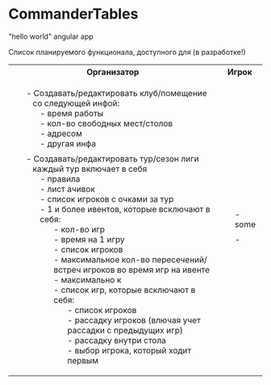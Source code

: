 # CommanderTables
"hello world" angular app

Список планируемого функционала, доступного для (в разработке!)
<style>
.fun-list{
 list-style: none;
}
.fun-list:not(.fun-list-inner) > li{
    display: block;
    margin: 10px 0;
}
.fun-list li:before{
    content: '- ';
}
</style>
<table>
    <tr>
        <th>Организатор</th>
        <th>Игрок</th>
    </tr>
    <tr>
        <td>
            <ul class="fun-list">
                <li>Создавать/редактировать клуб/помещение
                    <br>&nbsp&nbsp со следующей инфой: 
                    <ul class="fun-list fun-list-inner">
                        <li> время работы
                        <li> кол-во свободных мест/столов
                        <li> адресом
                        <li> другая инфа
                    </ul>
                </li>
                <li>Создавать/редактировать тур/сезон лиги
                  <br>&nbsp&nbsp каждый тур включает в себя
                    <ul class="fun-list fun-list-inner">
                        <li> правила
                        <li> лист ачивок
                        <li> список игроков с очками за тур
                        <li> 1 и более ивентов, которые всключают в себя:           
                             <ul class="fun-list fun-list-inner">
                                 <li> кол-во игр
                                 <li> время на 1 игру
                                 <li> список игроков
                                 <li> максимальное кол-во пересечений/встреч игроков во время игр на ивенте
                                 <li> максимально к
                                 <li> список игр, которые всключают в себя:        
                                      <ul class="fun-list fun-list-inner">
                                          <li> список игроков
                                          <li> рассадку игроков (влючая учет рассадки с предыдущих игр)
                                          <li> рассадку внутри стола
                                          <li> выбор игрока, который ходит первым
                                      </ul>
                                 </li>
                             </ul>
                        </li>
                    </ul>
                </li>
            </ul>
        </td>
        <td>
            <ul class="fun-list">
                <li>some
                <li>
            </ul>
        </td>
    </tr>
</table>